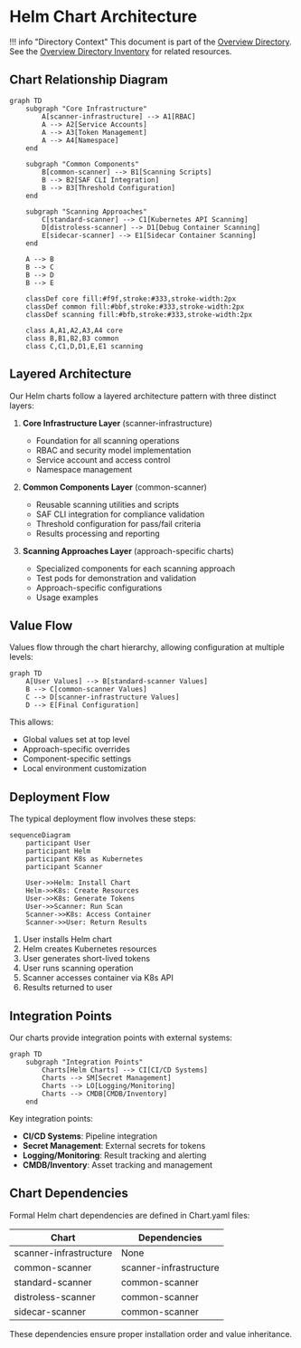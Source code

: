 # Helm Chart Architecture

!!! info "Directory Context"
    This document is part of the [Overview Directory](index.md). See the [Overview Directory Inventory](inventory.md) for related resources.

## Chart Relationship Diagram

```mermaid
graph TD
    subgraph "Core Infrastructure"
        A[scanner-infrastructure] --> A1[RBAC]
        A --> A2[Service Accounts]
        A --> A3[Token Management]
        A --> A4[Namespace]
    end
    
    subgraph "Common Components"
        B[common-scanner] --> B1[Scanning Scripts]
        B --> B2[SAF CLI Integration]
        B --> B3[Threshold Configuration]
    end
    
    subgraph "Scanning Approaches"
        C[standard-scanner] --> C1[Kubernetes API Scanning]
        D[distroless-scanner] --> D1[Debug Container Scanning]
        E[sidecar-scanner] --> E1[Sidecar Container Scanning]
    end
    
    A --> B
    B --> C
    B --> D
    B --> E

    classDef core fill:#f9f,stroke:#333,stroke-width:2px
    classDef common fill:#bbf,stroke:#333,stroke-width:2px
    classDef scanning fill:#bfb,stroke:#333,stroke-width:2px
    
    class A,A1,A2,A3,A4 core
    class B,B1,B2,B3 common
    class C,C1,D,D1,E,E1 scanning
```

## Layered Architecture

Our Helm charts follow a layered architecture pattern with three distinct layers:

1. **Core Infrastructure Layer** (scanner-infrastructure)
   - Foundation for all scanning operations
   - RBAC and security model implementation
   - Service account and access control
   - Namespace management

2. **Common Components Layer** (common-scanner)
   - Reusable scanning utilities and scripts
   - SAF CLI integration for compliance validation
   - Threshold configuration for pass/fail criteria
   - Results processing and reporting

3. **Scanning Approaches Layer** (approach-specific charts)
   - Specialized components for each scanning approach
   - Test pods for demonstration and validation
   - Approach-specific configurations
   - Usage examples

## Value Flow

Values flow through the chart hierarchy, allowing configuration at multiple levels:

```mermaid
graph TD
    A[User Values] --> B[standard-scanner Values]
    B --> C[common-scanner Values]
    C --> D[scanner-infrastructure Values]
    D --> E[Final Configuration]
```

This allows:

- Global values set at top level
- Approach-specific overrides
- Component-specific settings
- Local environment customization

## Deployment Flow

The typical deployment flow involves these steps:

```mermaid
sequenceDiagram
    participant User
    participant Helm
    participant K8s as Kubernetes
    participant Scanner
    
    User->>Helm: Install Chart
    Helm->>K8s: Create Resources
    User->>K8s: Generate Tokens
    User->>Scanner: Run Scan
    Scanner->>K8s: Access Container
    Scanner->>User: Return Results
```

1. User installs Helm chart
2. Helm creates Kubernetes resources
3. User generates short-lived tokens
4. User runs scanning operation
5. Scanner accesses container via K8s API
6. Results returned to user

## Integration Points

Our charts provide integration points with external systems:

```mermaid
graph TD
    subgraph "Integration Points"
        Charts[Helm Charts] --> CI[CI/CD Systems]
        Charts --> SM[Secret Management]
        Charts --> LO[Logging/Monitoring]
        Charts --> CMDB[CMDB/Inventory]
    end
```

Key integration points:

- **CI/CD Systems**: Pipeline integration
- **Secret Management**: External secrets for tokens
- **Logging/Monitoring**: Result tracking and alerting
- **CMDB/Inventory**: Asset tracking and management

## Chart Dependencies

Formal Helm chart dependencies are defined in Chart.yaml files:

| Chart | Dependencies |
|-------|-------------|
| scanner-infrastructure | None |
| common-scanner | scanner-infrastructure |
| standard-scanner | common-scanner |
| distroless-scanner | common-scanner |
| sidecar-scanner | common-scanner |

These dependencies ensure proper installation order and value inheritance.
